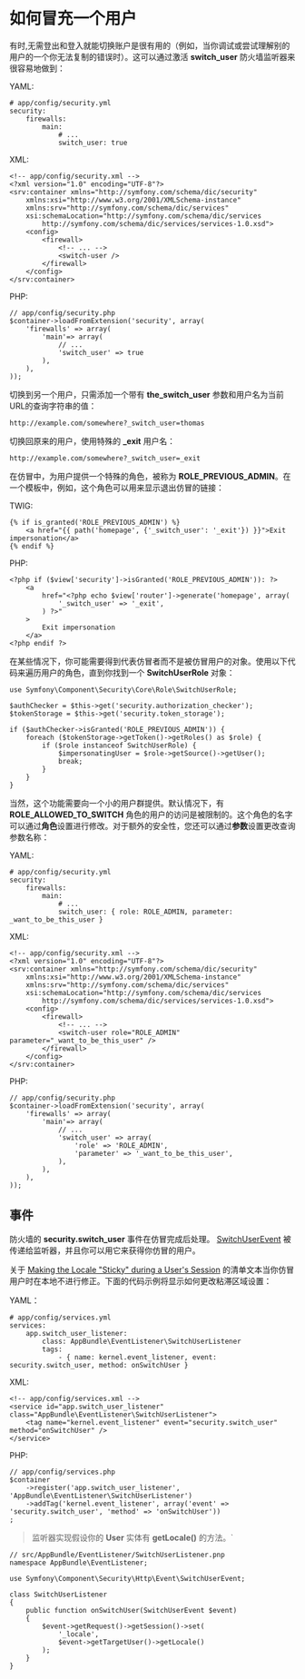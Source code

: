 # 如何冒充一个用户

有时,无需登出和登入就能切换账户是很有用的（例如，当你调试或尝试理解别的用户的一个你无法复制的错误时）。这可以通过激活 **switch_user** 防火墙监听器来很容易地做到：

YAML:
```
# app/config/security.yml
security:
    firewalls:
        main:
            # ...
            switch_user: true
```

XML:
```
<!-- app/config/security.xml -->
<?xml version="1.0" encoding="UTF-8"?>
<srv:container xmlns="http://symfony.com/schema/dic/security"
    xmlns:xsi="http://www.w3.org/2001/XMLSchema-instance"
    xmlns:srv="http://symfony.com/schema/dic/services"
    xsi:schemaLocation="http://symfony.com/schema/dic/services
        http://symfony.com/schema/dic/services/services-1.0.xsd">
    <config>
        <firewall>
            <!-- ... -->
            <switch-user />
        </firewall>
    </config>
</srv:container>
```

PHP:
```
// app/config/security.php
$container->loadFromExtension('security', array(
    'firewalls' => array(
        'main'=> array(
            // ...
            'switch_user' => true
        ),
    ),
));
```

切换到另一个用户，只需添加一个带有 **the_switch_user** 参数和用户名为当前URL的查询字符串的值：

```
http://example.com/somewhere?_switch_user=thomas
```

切换回原来的用户，使用特殊的 **_exit** 用户名：

```
http://example.com/somewhere?_switch_user=_exit
```

在仿冒中，为用户提供一个特殊的角色，被称为 **ROLE_PREVIOUS_ADMIN**。在一个模板中，例如，这个角色可以用来显示退出仿冒的链接：

TWIG:
```
{% if is_granted('ROLE_PREVIOUS_ADMIN') %}
    <a href="{{ path('homepage', {'_switch_user': '_exit'}) }}">Exit impersonation</a>
{% endif %}
```

PHP:
```
<?php if ($view['security']->isGranted('ROLE_PREVIOUS_ADMIN')): ?>
    <a
        href="<?php echo $view['router']->generate('homepage', array(
            '_switch_user' => '_exit',
        ) ?>"
    >
        Exit impersonation
    </a>
<?php endif ?>
```

在某些情况下，你可能需要得到代表仿冒者而不是被仿冒用户的对象。使用以下代码来遍历用户的角色，直到你找到一个 **SwitchUserRole** 对象：

```
use Symfony\Component\Security\Core\Role\SwitchUserRole;

$authChecker = $this->get('security.authorization_checker');
$tokenStorage = $this->get('security.token_storage');

if ($authChecker->isGranted('ROLE_PREVIOUS_ADMIN')) {
    foreach ($tokenStorage->getToken()->getRoles() as $role) {
        if ($role instanceof SwitchUserRole) {
            $impersonatingUser = $role->getSource()->getUser();
            break;
        }
    }
}
```

当然，这个功能需要向一个小的用户群提供。默认情况下，有 **ROLE_ALLOWED_TO_SWITCH** 角色的用户的访问是被限制的。这个角色的名字可以通过**角色**设置进行修改。对于额外的安全性，您还可以通过**参数**设置更改查询参数名称：

YAML:
```
# app/config/security.yml
security:
    firewalls:
        main:
            # ...
            switch_user: { role: ROLE_ADMIN, parameter: _want_to_be_this_user }
```

XML:
```
<!-- app/config/security.xml -->
<?xml version="1.0" encoding="UTF-8"?>
<srv:container xmlns="http://symfony.com/schema/dic/security"
    xmlns:xsi="http://www.w3.org/2001/XMLSchema-instance"
    xmlns:srv="http://symfony.com/schema/dic/services"
    xsi:schemaLocation="http://symfony.com/schema/dic/services
        http://symfony.com/schema/dic/services/services-1.0.xsd">
    <config>
        <firewall>
            <!-- ... -->
            <switch-user role="ROLE_ADMIN" parameter="_want_to_be_this_user" />
        </firewall>
    </config>
</srv:container>
```

PHP:
```
// app/config/security.php
$container->loadFromExtension('security', array(
    'firewalls' => array(
        'main'=> array(
            // ...
            'switch_user' => array(
                'role' => 'ROLE_ADMIN',
                'parameter' => '_want_to_be_this_user',
            ),
        ),
    ),
));
```

## 事件
防火墙的 **security.switch_user** 事件在仿冒完成后处理。 [SwitchUserEvent](http://api.symfony.com/2.7/Symfony/Component/Security/Http/Event/SwitchUserEvent.html) 被传递给监听器，并且你可以用它来获得你仿冒的用户。

关于 [Making the Locale "Sticky" during a User's Session](http://symfony.com/doc/current/cookbook/session/locale_sticky_session.html) 的清单文本当你仿冒用户时在本地不进行修正。下面的代码示例将显示如何更改粘滞区域设置：


YAML：
```
# app/config/services.yml
services:
    app.switch_user_listener:
        class: AppBundle\EventListener\SwitchUserListener
        tags:
            - { name: kernel.event_listener, event: security.switch_user, method: onSwitchUser }
```

XML:
```
<!-- app/config/services.xml -->
<service id="app.switch_user_listener" class="AppBundle\EventListener\SwitchUserListener">
    <tag name="kernel.event_listener" event="security.switch_user" method="onSwitchUser" />
</service>
```

PHP:
```
// app/config/services.php
$container
    ->register('app.switch_user_listener', 'AppBundle\EventListener\SwitchUserListener')
    ->addTag('kernel.event_listener', array('event' => 'security.switch_user', 'method' => 'onSwitchUser'))
;
```

> 监听器实现假设你的 **User** 实体有 **getLocale()** 的方法。`

```
// src/AppBundle/EventListener/SwitchUserListener.pnp
namespace AppBundle\EventListener;

use Symfony\Component\Security\Http\Event\SwitchUserEvent;

class SwitchUserListener
{
    public function onSwitchUser(SwitchUserEvent $event)
    {
        $event->getRequest()->getSession()->set(
            '_locale',
            $event->getTargetUser()->getLocale()
        );
    }
}
```
